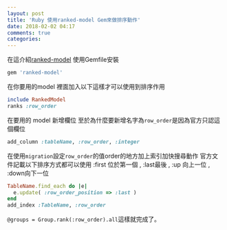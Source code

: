 ```yaml
---
layout: post
title: 'Ruby 使用ranked-model Gem來做排序動作'
date: 2018-02-02 04:17
comments: true
categories:
---
```

在這介紹[ranked-model](https://github.com/mixonic/ranked-model)
使用Gemfile安裝
```rb
gem 'ranked-model'
```
在你要用的model 裡面加入以下這樣才可以使用到排序作用
```ruby
include RankedModel
ranks :row_order
```
在要用的 model 新增欄位
至於為什麼要新增名字為`row_order`是因為官方只認這個欄位
```ruby
add_column :tableName, :row_order, :integer
```
在使用`migration`設定`row_order`的值order的地方加上索引加快搜尋動作
官方文件記載以下排序方式都可以使用
:first 位於第一個 , :last最後 , :up 向上一位 , :down向下一位
```ruby
TableName.find_each do |e|
  e.update( :row_order_position => :last )
end
add_index :TableName, :row_order
```
`@groups = Group.rank(:row_order).all`這樣就完成了。
